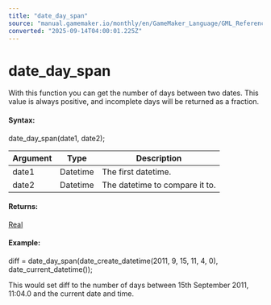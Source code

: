 ```yaml
---
title: "date_day_span"
source: "manual.gamemaker.io/monthly/en/GameMaker_Language/GML_Reference/Maths_And_Numbers/Date_And_Time/date_day_span.htm"
converted: "2025-09-14T04:00:01.225Z"
---
```


# date\_day\_span

With this function you can get the number of days between two dates. This value is always positive, and incomplete days will be returned as a fraction.

#### Syntax:

date\_day\_span(date1, date2);

| Argument | Type | Description |
| --- | --- | --- |
| date1 | Datetime | The first datetime. |
| date2 | Datetime | The datetime to compare it to. |

#### Returns:

[Real](../../../../../../../GameMaker_Language/GML_Overview/Data_Types.md)

#### Example:

diff = date\_day\_span(date\_create\_datetime(2011, 9, 15, 11, 4, 0), date\_current\_datetime());

This would set diff to the number of days between 15th September 2011, 11:04.0 and the current date and time.